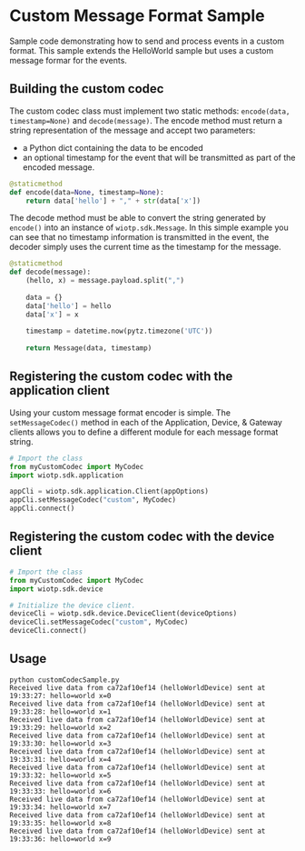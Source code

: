 # Custom Message Format Sample
Sample code demonstrating how to send and process events in a custom format.  This sample extends the HelloWorld sample but uses a custom message formar for the events.

## Building the custom codec
The custom codec class must implement two static methods: `encode(data, timestamp=None)` and `decode(message)`.  The encode method must return a string representation of the message and accept two parameters:
* a Python dict containing the data to be encoded
* an optional timestamp for the event that will be transmitted as part of the encoded message.

```python
@staticmethod
def encode(data=None, timestamp=None):
    return data['hello'] + "," + str(data['x'])
```

The decode method must be able to convert the string generated by `encode()` into an instance of `wiotp.sdk.Message`.  In this simple example you can see that no timestamp information is transmitted in the event, the decoder simply uses the current time as the timestamp for the message.

```python
@staticmethod
def decode(message):
    (hello, x) = message.payload.split(",")
    
    data = {}
    data['hello'] = hello
    data['x'] = x
    
    timestamp = datetime.now(pytz.timezone('UTC'))
    
    return Message(data, timestamp)
```

## Registering the custom codec with the application client
Using your custom message format encoder is simple.  The `setMessageCodec()` method in each of the Application, Device, & Gateway clients allows you to define a different module for each message format string.

```python
# Import the class
from myCustomCodec import MyCodec
import wiotp.sdk.application

appCli = wiotp.sdk.application.Client(appOptions)
appCli.setMessageCodec("custom", MyCodec)
appCli.connect()
```


## Registering the custom codec with the device client
```python
# Import the class
from myCustomCodec import MyCodec
import wiotp.sdk.device

# Initialize the device client.
deviceCli = wiotp.sdk.device.DeviceClient(deviceOptions)
deviceCli.setMessageCodec("custom", MyCodec)
deviceCli.connect()
```

## Usage

```
python customCodecSample.py
Received live data from ca72af10ef14 (helloWorldDevice) sent at 19:33:27: hello=world x=0
Received live data from ca72af10ef14 (helloWorldDevice) sent at 19:33:28: hello=world x=1
Received live data from ca72af10ef14 (helloWorldDevice) sent at 19:33:29: hello=world x=2
Received live data from ca72af10ef14 (helloWorldDevice) sent at 19:33:30: hello=world x=3
Received live data from ca72af10ef14 (helloWorldDevice) sent at 19:33:31: hello=world x=4
Received live data from ca72af10ef14 (helloWorldDevice) sent at 19:33:32: hello=world x=5
Received live data from ca72af10ef14 (helloWorldDevice) sent at 19:33:33: hello=world x=6
Received live data from ca72af10ef14 (helloWorldDevice) sent at 19:33:34: hello=world x=7
Received live data from ca72af10ef14 (helloWorldDevice) sent at 19:33:35: hello=world x=8
Received live data from ca72af10ef14 (helloWorldDevice) sent at 19:33:36: hello=world x=9
```

